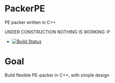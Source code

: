 PackerPE
========

PE packer written in C++

UNDER CONSTRUCTION
NOTHING IS WORKING :P

- [![Build Status](https://ci.appveyor.com/api/projects/status/bmsl408j2lv6cwxn?retina=true)]( https://ci.appveyor.com/project/azerg/packerpe )

# Goal
Build flexible PE-packer in C++, with simple design
